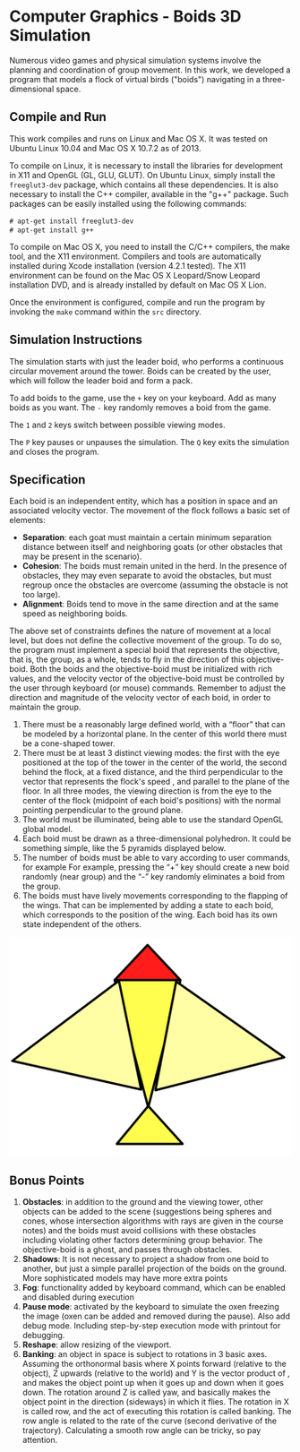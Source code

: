 # Computer Graphics - Boids 3D Simulation

Numerous video games and physical simulation systems involve the planning and coordination of group movement. In this work, we developed a program that models a flock of virtual birds ("boids") navigating in a three-dimensional space.

## Compile and Run

This work compiles and runs on Linux and Mac OS X. It was tested on Ubuntu Linux 10.04 and Mac OS X 10.7.2 as of 2013.

To compile on Linux, it is necessary to install the libraries for development in X11 and OpenGL (GL, GLU, GLUT). On Ubuntu Linux, simply install the `freeglut3-dev` package, which contains all these dependencies. It is also necessary to install the C++ compiler, available in the "g++" package. Such packages can be easily installed using the following commands:

```
# apt-get install freeglut3-dev
# apt-get install g++
```

To compile on Mac OS X, you need to install the C/C++ compilers, the make tool, and the X11 environment. Compilers and tools are automatically installed during Xcode installation (version 4.2.1 tested). The X11 environment can be found on the Mac OS X Leopard/Snow Leopard installation DVD, and is already installed by default on Mac OS X Lion.

Once the environment is configured, compile and run the program by invoking the `make` command within the `src` directory.

## Simulation Instructions

The simulation starts with just the leader boid, who performs a continuous circular movement around the tower. Boids can be created by the user, which will follow the leader boid and form a pack.

To add boids to the game, use the `+` key on your keyboard. Add as many boids as you want. The `-` key randomly removes a boid from the game.

The `1` and `2` keys switch between possible viewing modes.

The `P` key pauses or unpauses the simulation. The `Q` key exits the simulation and closes the program.

## Specification

Each boid is an independent entity, which has a position in space and an associated velocity vector. The movement of the flock follows a basic set of elements:

- **Separation**: each goat must maintain a certain minimum separation distance between itself and neighboring goats (or other obstacles that may be present in the scenario).
- **Cohesion**: The boids must remain united in the herd. In the presence of obstacles, they may even separate to avoid the obstacles, but must regroup once the obstacles are overcome (assuming the obstacle is not too large).
- **Alignment**: Boids tend to move in the same direction and at the same speed as neighboring boids.

The above set of constraints defines the nature of movement at a local level, but does not define the collective movement of the group. To do so, the program must implement a special boid that represents the objective, that is, the group, as a whole, tends to fly in the direction of this objective-boid. Both the boids and the objective-boid must be initialized with rich values, and the velocity vector of the objective-boid must be controlled by the user through keyboard (or mouse) commands. Remember to adjust the direction and magnitude of the velocity vector of each boid, in order to maintain the group.

1. There must be a reasonably large defined world, with a “floor” that can be modeled by a horizontal plane. In the center of this world there must be a cone-shaped tower.
2. There must be at least 3 distinct viewing modes: the first with the eye positioned at the top of the tower in the center of the world, the second behind the flock, at a fixed distance, and the third perpendicular to the vector that represents the flock's speed , and parallel to the plane of the floor. In all three modes, the viewing direction is from the eye to the center of the flock (midpoint of each boid's positions) with the normal pointing perpendicular to the ground plane.
3. The world must be illuminated, being able to use the standard OpenGL global model.
4. Each boid must be drawn as a three-dimensional polyhedron. It could be something
simple, like the 5 pyramids displayed below.
5. The number of boids must be able to vary according to user commands, for example
For example, pressing the “+” key should create a new boid randomly (near
group) and the “-” key randomly eliminates a boid from the group.
6. The boids must have lively movements corresponding to the flapping of the wings. That
can be implemented by adding a state to each boid, which corresponds to the position of the wing. Each boid has its own state independent of the others.

![A Boid](https://github.com/felipead/boids/blob/main/doc/boid.png "A Boid")

## Bonus Points

1. **Obstacles**: in addition to the ground and the viewing tower, other objects can be added to the scene (suggestions being spheres and cones, whose intersection algorithms with rays are given in the course notes) and the boids must avoid collisions with these obstacles including violating other factors determining group behavior. The objective-boid is a ghost, and passes through obstacles.
2. **Shadows**: It is not necessary to project a shadow from one boid to another, but just a simple parallel projection of the boids on the ground. More sophisticated models may have more extra points
3. **Fog**: functionality added by keyboard command, which can be enabled and disabled during execution
4. **Pause mode**: activated by the keyboard to simulate the oxen freezing the image (oxen can be added and removed during the pause). Also add debug mode. Including step-by-step execution mode with printout for debugging.
5. **Reshape**: allow resizing of the viewport.
6. **Banking**: an object in space is subject to rotations in 3 basic axes. Assuming the orthonormal basis where X points forward (relative to the object), Z upwards (relative to the world) and Y is the vector product of , and makes the object point up when it goes up and down when it goes down. The rotation around Z is called yaw, and basically makes the object point in the direction (sideways) in which it flies. The rotation in X is called row, and the act of executing this rotation is called banking. The row angle is related to the rate of the curve (second derivative of the trajectory). Calculating a smooth row angle can be tricky, so pay attention.
